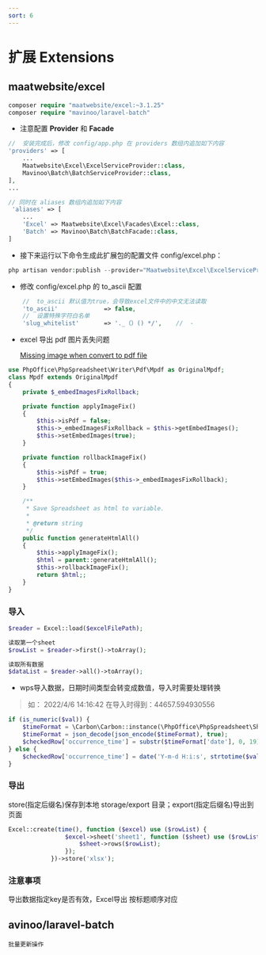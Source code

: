 ```yaml
---
sort: 6
---
```


# 扩展 Extensions

## maatwebsite/excel

```php
composer require "maatwebsite/excel:~3.1.25"
composer require "mavinoo/laravel-batch"
```

* 注意配置 **Provider** 和 **Facade**

```php
//  安装完成后，修改 config/app.php 在 providers 数组内追加如下内容
'providers' => [
    ...
    Maatwebsite\Excel\ExcelServiceProvider::class,
    Mavinoo\Batch\BatchServiceProvider::class,
],
...

// 同时在 aliases 数组内追加如下内容
 'aliases' => [
    ...
    'Excel' => Maatwebsite\Excel\Facades\Excel::class,
    'Batch' => Mavinoo\Batch\BatchFacade::class,
]
```
* 接下来运行以下命令生成此扩展包的配置文件 config/excel.php：

```php
php artisan vendor:publish --provider="Maatwebsite\Excel\ExcelServiceProvider"
```

* 修改 config/excel.php 的 to_ascii 配置

```php
    //  to_ascii 默认值为true，会导致excel文件中的中文无法读取
    'to_ascii'             => false,
    //  设置特殊字符白名单
    'slug_whitelist'       => '._（）() */',    //  -
```

* excel 导出 pdf 图片丢失问题

    [Missing image when convert to pdf file](https://github.com/PHPOffice/PHPWord/issues/306)
```php
use PhpOffice\PhpSpreadsheet\Writer\Pdf\Mpdf as OriginalMpdf;
class Mpdf extends OriginalMpdf
{
    private $_embedImagesFixRollback;

    private function applyImageFix()
    {
        $this->isPdf = false;
        $this->_embedImagesFixRollback = $this->getEmbedImages();
        $this->setEmbedImages(true);
    }

    private function rollbackImageFix()
    {
        $this->isPdf = true;
        $this->setEmbedImages($this->_embedImagesFixRollback);
    }

    /**
     * Save Spreadsheet as html to variable.
     *
     * @return string
     */
    public function generateHtmlAll()
    {
        $this->applyImageFix();
        $html = parent::generateHtmlAll();
        $this->rollbackImageFix();
        return $html;;
    }
}
```
### 导入

```php
$reader = Excel::load($excelFilePath);

读取第一个sheet
$rowList = $reader->first()->toArray();

读取所有数据
$dataList = $reader->all()->toArray();
```

* wps导入数据，日期时间类型会转变成数值，导入时需要处理转换
> 如： 2022/4/6 14:16:42 在导入时得到：44657.594930556
```php
if (is_numeric($val)) {
    $timeFormat = \Carbon\Carbon::instance(\PhpOffice\PhpSpreadsheet\Shared\Date::excelToDateTimeObject($val));
    $timeFormat = json_decode(json_encode($timeFormat), true);
    $checkedRow['occurrence_time'] = substr($timeFormat['date'], 0, 19);
} else {
    $checkedRow['occurrence_time'] = date('Y-m-d H:i:s', strtotime($val));
}
```

### 导出
store(指定后缀名)保存到本地 storage/export 目录；export(指定后缀名)导出到页面

```php
Excel::create(time(), function ($excel) use ($rowList) {
                $excel->sheet('sheet1', function ($sheet) use ($rowList) {
                    $sheet->rows($rowList);
                });
            })->store('xlsx');
```

### 注意事项

导出数据指定key是否有效，Excel导出 按标题顺序对应

## avinoo/laravel-batch

    批量更新操作